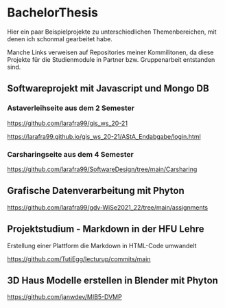 # BachelorThesis

Hier ein paar Beispielprojekte zu unterschiedlichen Themenbereichen, mit denen ich schonmal gearbeitet habe. 

Manche Links verweisen auf Repositories meiner Kommilitonen, da diese Projekte für die Studienmodule in Partner bzw. Gruppenarbeit entstanden sind.

## Softwareprojekt mit Javascript und Mongo DB 
### Astaverleihseite aus dem 2 Semester
https://github.com/larafra99/gis_ws_20-21

https://larafra99.github.io/gis_ws_20-21/AStA_Endabgabe/login.html
### Carsharingseite aus dem 4 Semester
https://github.com/larafra99/SoftwareDesign/tree/main/Carsharing 

## Grafische Datenverarbeitung mit Phyton 
https://github.com/larafra99/gdv-WiSe2021_22/tree/main/assignments 

## Projektstudium - Markdown in der HFU Lehre
Erstellung einer Plattform die Markdown in HTML-Code umwandelt

https://github.com/TutiEgg/lecturup/commits/main 

## 3D Haus Modelle erstellen in Blender mit Phyton
https://github.com/janwdev/MIB5-DVMP
